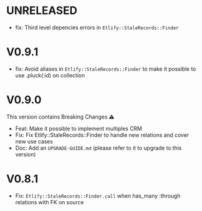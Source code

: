 # UNRELEASED

- fix: Third level depencies errors in `Etlify::StaleRecords::Finder`

# V0.9.1

- fix: Avoid aliases in `Etlify::StaleRecords::Finder` to make it possible to use .pluck(:id) on collection

# V0.9.0

This version contains Breaking Changes ⚠️

- Feat: Make it possible to implement multiples CRM
- Fix: Fix Etlify::StaleRecords::Finder to handle new relations and cover new use cases
- Doc: Add an `UPGRADE-GUIDE.md` (please refer to it to upgrade to this version)

# V0.8.1

- Fix: `Etlify::StaleRecords::Finder.call` when has_many :through relations with FK on source

